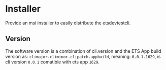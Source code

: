 # Installer

Provide an msi installer to easily distribute the
etsdevtestcli.

## Version

The software version is a combination of cli.version and the ETS App build version as:
`climajor.climinor.clipatch.appbuild`, meaning:
`0.0.1.1629`, is cli version `0.0.1` comatible with ets app `1629`.